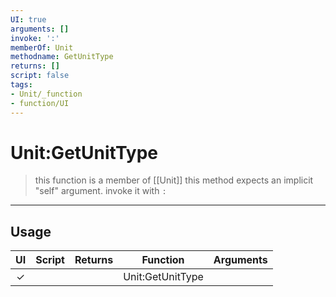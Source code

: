 ```yaml
---
UI: true
arguments: []
invoke: ':'
memberOf: Unit
methodname: GetUnitType
returns: []
script: false
tags:
- Unit/_function
- function/UI
---
```

# Unit:GetUnitType
> this function is a member of [[Unit]]
> this method expects an implicit "self" argument. invoke it with `:`
-----
## Usage
|  UI | Script | Returns | Function | Arguments |
|:---:|:------:|-------:|:--------:|:---------|
|✓| ||Unit:GetUnitType||
